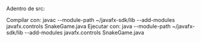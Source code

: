Adentro de src:

Compilar con: javac --module-path ~/javafx-sdk/lib --add-modules javafx.controls SnakeGame.java
Ejecutar con: java --module-path ~/javafx-sdk/lib --add-modules javafx.controls SnakeGame.java
